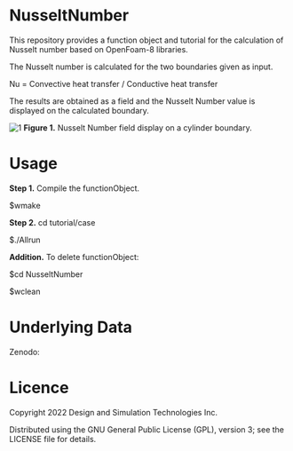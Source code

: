 # NusseltNumber
This repository provides a function object and tutorial for the calculation of Nusselt number based on OpenFoam-8 libraries.


The Nusselt number is calculated for the two boundaries given as input.

Nu = Convective heat transfer / Conductive heat transfer

The results are obtained as a field and the Nusselt Number value is displayed on the calculated boundary.

![1](https://user-images.githubusercontent.com/92421699/202171270-fabc4728-7189-4537-9569-38d6010a1bfc.png)
**Figure 1.** Nusselt Number field display on a cylinder boundary.

# Usage

**Step 1.** Compile the functionObject.

$wmake

**Step 2.** cd tutorial/case

$./Allrun

**Addition.** To delete functionObject:

$cd NusseltNumber

$wclean

# Underlying Data
Zenodo:

# Licence

Copyright 2022 Design and Simulation Technologies Inc.

Distributed using the GNU General Public License (GPL), version 3; see the LICENSE file for details.
